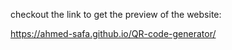 checkout the link to get the preview of the website:

https://ahmed-safa.github.io/QR-code-generator/
